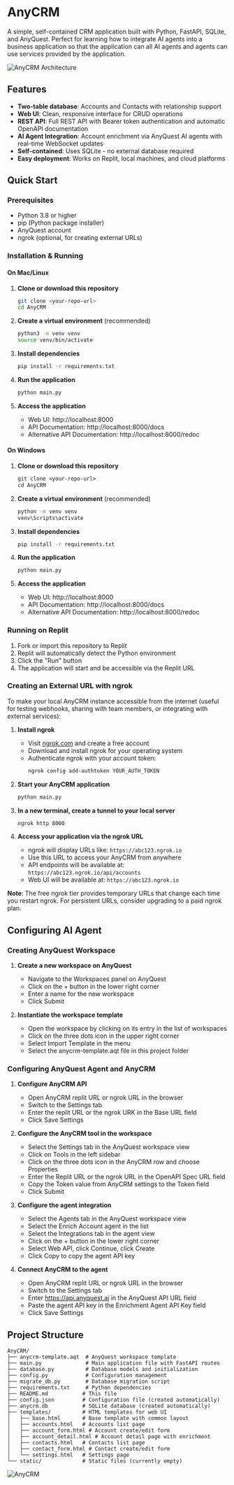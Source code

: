 # AnyCRM

A simple, self-contained CRM application built with Python, FastAPI, SQLite, and AnyQuest. Perfect for learning how to integrate AI agents into a business application so that the application can all AI agents and agents can use services provided by the application. 

![AnyCRM Architecture](architecture.png)

## Features

- **Two-table database**: Accounts and Contacts with relationship support
- **Web UI**: Clean, responsive interface for CRUD operations
- **REST API**: Full REST API with Bearer token authentication and automatic OpenAPI documentation
- **AI Agent Integration**: Account enrichment via AnyQuest AI agents with real-time WebSocket updates
- **Self-contained**: Uses SQLite - no external database required
- **Easy deployment**: Works on Replit, local machines, and cloud platforms

## Quick Start

### Prerequisites

- Python 3.8 or higher
- pip (Python package installer)
- AnyQuest account
- ngrok (optional, for creating external URLs) 

### Installation & Running

#### On Mac/Linux

1. **Clone or download this repository**
   ```bash
   git clone <your-repo-url>
   cd AnyCRM
   ```

2. **Create a virtual environment** (recommended)
   ```bash
   python3 -m venv venv
   source venv/bin/activate
   ```

3. **Install dependencies**
   ```bash
   pip install -r requirements.txt
   ```

4. **Run the application**
   ```bash
   python main.py
   ```

5. **Access the application**
   - Web UI: http://localhost:8000
   - API Documentation: http://localhost:8000/docs
   - Alternative API Documentation: http://localhost:8000/redoc

#### On Windows

1. **Clone or download this repository**
   ```cmd
   git clone <your-repo-url>
   cd AnyCRM
   ```

2. **Create a virtual environment** (recommended)
   ```cmd
   python -m venv venv
   venv\Scripts\activate
   ```

3. **Install dependencies**
   ```cmd
   pip install -r requirements.txt
   ```

4. **Run the application**
   ```cmd
   python main.py
   ```

5. **Access the application**
   - Web UI: http://localhost:8000
   - API Documentation: http://localhost:8000/docs
   - Alternative API Documentation: http://localhost:8000/redoc

### Running on Replit

1. Fork or import this repository to Replit
2. Replit will automatically detect the Python environment
3. Click the "Run" button
4. The application will start and be accessible via the Replit URL

### Creating an External URL with ngrok

To make your local AnyCRM instance accessible from the internet (useful for testing webhooks, sharing with team members, or integrating with external services):

1. **Install ngrok**
   - Visit [ngrok.com](https://ngrok.com) and create a free account
   - Download and install ngrok for your operating system
   - Authenticate ngrok with your account token:
     ```bash
     ngrok config add-authtoken YOUR_AUTH_TOKEN
     ```

2. **Start your AnyCRM application**
   ```bash
   python main.py
   ```

3. **In a new terminal, create a tunnel to your local server**
   ```bash
   ngrok http 8000
   ```

4. **Access your application via the ngrok URL**
   - ngrok will display URLs like: `https://abc123.ngrok.io`
   - Use this URL to access your AnyCRM from anywhere
   - API endpoints will be available at: `https://abc123.ngrok.io/api/accounts`
   - Web UI will be available at: `https://abc123.ngrok.io`

**Note**: The free ngrok tier provides temporary URLs that change each time you restart ngrok. For persistent URLs, consider upgrading to a paid ngrok plan.


## Configuring AI Agent 

### Creating AnyQuest Workspace 

1. **Create a new workspace on AnyQuest**
   - Navigate to the Workspaces panel on AnyQuest 
   - Click on the + button in the lower right corner 
   - Enter a name for the new workspace 
   - Click Submit 

2. **Instantiate the workspace template**
   - Open the workspace by clicking on its entry in the list of workspaces
   - Click on the three dots icon in the upper right corner
   - Select Import Template in the menu 
   - Select the anycrm-template.aqt file in this project folder 

### Configuring AnyQuest Agent and AnyCRM 

1. **Configure AnyCRM API** 
   - Open AnyCRM replit URL or ngrok URL in the browser 
   - Switch to the Settings tab 
   - Enter the replit URL or the ngrok URK in the Base URL field 
   - Click Save Settings  

2. **Configure the AnyCRM tool in the workspace**
   - Select the Settings tab in the AnyQuest workspace view
   - Click on Tools in the left sidebar 
   - Click on the three dots icon in the AnyCRM row and choose Properties 
   - Enter the Replit URL or the ngrok URL in the OpenAPI Spec URL field
   - Copy the Token value from AnyCRM settings to the Token field 
   - Click Submit

3. **Configure the agent integration**
   - Select the Agents tab in the AnyQuest workspace view 
   - Select the Enrich Account agent in the list 
   - Select the Integrations tab in the agent view 
   - Click on the + button in the lower right corner 
   - Select Web API, click Continue, click Create 
   - Click Copy to copy the agent API key 

4. **Connect AnyCRM to the agent** 
   - Open AnyCRM replit URL or ngrok URL in the browser 
   - Switch to the Settings tab
   - Enter https://api.anyquest.ai in the AnyQuest API URL field 
   - Paste the agent API key in the Enrichment Agent API Key field
   - Click Save Settings 

## Project Structure

```
AnyCRM/
├── anycrm-template.aqt  # AnyQuest workspace template 
├── main.py              # Main application file with FastAPI routes
├── database.py          # Database models and initialization
├── config.py            # Configuration management
├── migrate_db.py        # Database migration script
├── requirements.txt     # Python dependencies
├── README.md           # This file
├── config.json         # Configuration file (created automatically)
├── anycrm.db           # SQLite database (created automatically)
├── templates/          # HTML templates for web UI
│   ├── base.html       # Base template with common layout
│   ├── accounts.html   # Accounts list page
│   ├── account_form.html # Account create/edit form
│   ├── account_detail.html # Account detail page with enrichment
│   ├── contacts.html   # Contacts list page
│   ├── contact_form.html # Contact create/edit form
│   └── settings.html   # Settings page
└── static/             # Static files (currently empty)
```

![AnyCRM](screenshot.png)


